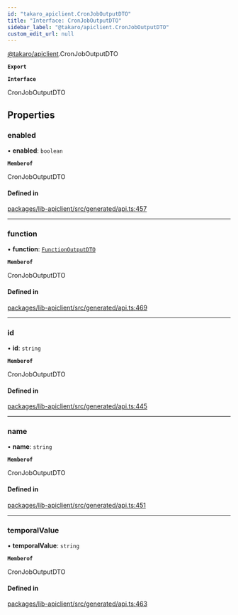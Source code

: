 ```yaml
---
id: "takaro_apiclient.CronJobOutputDTO"
title: "Interface: CronJobOutputDTO"
sidebar_label: "@takaro/apiclient.CronJobOutputDTO"
custom_edit_url: null
---
```


[@takaro/apiclient](../modules/takaro_apiclient.md).CronJobOutputDTO

**`Export`**

**`Interface`**

CronJobOutputDTO

## Properties

### enabled

• **enabled**: `boolean`

**`Memberof`**

CronJobOutputDTO

#### Defined in

[packages/lib-apiclient/src/generated/api.ts:457](https://github.com/niekcandaele/Takaro/blob/91fb19b/packages/lib-apiclient/src/generated/api.ts#L457)

___

### function

• **function**: [`FunctionOutputDTO`](takaro_apiclient.FunctionOutputDTO.md)

**`Memberof`**

CronJobOutputDTO

#### Defined in

[packages/lib-apiclient/src/generated/api.ts:469](https://github.com/niekcandaele/Takaro/blob/91fb19b/packages/lib-apiclient/src/generated/api.ts#L469)

___

### id

• **id**: `string`

**`Memberof`**

CronJobOutputDTO

#### Defined in

[packages/lib-apiclient/src/generated/api.ts:445](https://github.com/niekcandaele/Takaro/blob/91fb19b/packages/lib-apiclient/src/generated/api.ts#L445)

___

### name

• **name**: `string`

**`Memberof`**

CronJobOutputDTO

#### Defined in

[packages/lib-apiclient/src/generated/api.ts:451](https://github.com/niekcandaele/Takaro/blob/91fb19b/packages/lib-apiclient/src/generated/api.ts#L451)

___

### temporalValue

• **temporalValue**: `string`

**`Memberof`**

CronJobOutputDTO

#### Defined in

[packages/lib-apiclient/src/generated/api.ts:463](https://github.com/niekcandaele/Takaro/blob/91fb19b/packages/lib-apiclient/src/generated/api.ts#L463)
